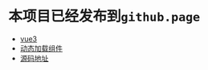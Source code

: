 # 本项目已经发布到`github.page`
- [vue3](https://zhoufanglu.github.io/share-reveal/examples/share-vue3/share-vue3.html)
- [动态加载组件](https://zhoufanglu.github.io/share-reveal/examples/load-dynamic-component/index.html)
- [源码地址](https://github.com/zhoufanglu/share-reveal)
